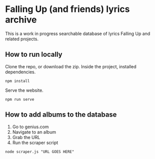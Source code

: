# Falling Up (and friends) lyrics archive

This is a work in progress searchable database of lyrics Falling Up and related projects.

## How to run locally

Clone the repo, or download the zip. Inside the project, installed dependencies.

```
npm install
```

Serve the website.

```
npm run serve
```

## How to add albums to the database

1. Go to genius.com
2. Navigate to an album
3. Grab the URL
4. Run the scraper script

```
node scraper.js "URL GOES HERE"
```
